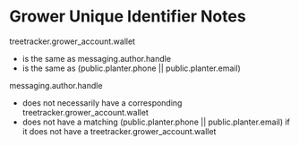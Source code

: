 # Grower Unique Identifier Notes

treetracker.grower\_account.wallet&#x20;

* is the same as messaging.author.handle
* is the same as (public.planter.phone || public.planter.email)

messaging.author.handle&#x20;

* does not necessarily have a corresponding  treetracker.grower\_account.wallet&#x20;
* does not have a matching (public.planter.phone || public.planter.email) if it does not have a treetracker.grower\_account.wallet&#x20;
